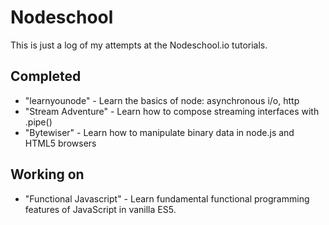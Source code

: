 Nodeschool
==========

This is just a log of my attempts at the Nodeschool.io tutorials.


Completed
---------
* "learnyounode"		- Learn the basics of node: asynchronous i/o, http
* "Stream Adventure"	- Learn how to compose streaming interfaces with .pipe()
* "Bytewiser"		- Learn how to manipulate binary data in node.js and HTML5 browsers


Working on
----------
* "Functional Javascript"	- Learn fundamental functional programming features of JavaScript in vanilla ES5.

